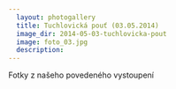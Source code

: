 ```yaml
---
  layout: photogallery
  title: Tuchlovická pouť (03.05.2014)
  image_dir: 2014-05-03-tuchlovicka-pout
  image: foto_03.jpg
  description: 
---
```


<!---
Pridej pripadny popis fotogalerie
-->
Fotky z našeho povedeného vystoupení
